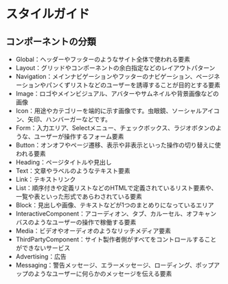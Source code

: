 # スタイルガイド
## コンポーネントの分類
- Global：ヘッダーやフッターのようなサイト全体で使われる要素
- Layout：グリッドやコンポーネントの余白指定などのレイアウトパターン
- Navigation：メインナビゲーションやフッターのナビゲーション、ページネーションやパンくずリストなどのユーザーを誘導することが目的とする要素
- Image：ロゴやメインビジュアル、アバターやサムネイルや背景画像などの画像
- Icon：用途やカテゴリーを端的に示す画像です。虫眼鏡、ソーシャルアイコン、矢印、ハンバーガーなどです。
- Form：入力エリア、Selectメニュー、チェックボックス、ラジオボタンのような、ユーザーが操作するフォーム要素
- Button：オンオフやページ遷移、表示や非表示といった操作の切り替えに使われる要素
- Heading：ページタイトルや見出し
- Text：文章やラベルのようなテキスト要素
- Link：テキストリンク
- List：順序付きや定義リストなどのHTMLで定義されているリスト要素や、一覧や表といった形式であらわされている要素
- Block：見出しや画像、テキストなどが1つのまとめりになっているエリア
- InteractiveComponent：アコーディオン、タブ、カルーセル、オフキャンバスのようなユーザーの操作で稼働する要素
- Media：ビデオやオーディオのようなリッチメディア要素
- ThirdPartyComponent：サイト製作者側がすべてをコントロールすることができないサービス
- Advertising：広告
- Messaging：警告メッセージ、エラーメッセージ、ローディング、ポップアップのようなユーザーに何らかのメッセージを伝える要素
